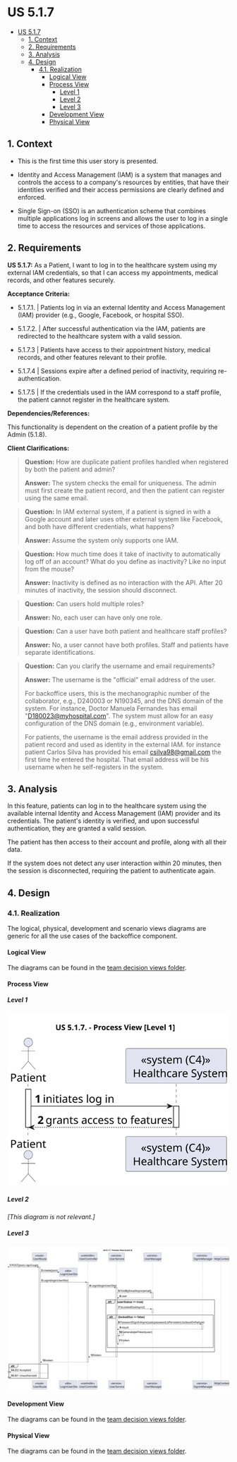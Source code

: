 # US 5.1.7

<!-- TOC -->
- [US 5.1.7](#us-517)
  - [1. Context](#1-context)
  - [2. Requirements](#2-requirements)
  - [3. Analysis](#3-analysis)
  - [4. Design](#4-design)
    - [4.1. Realization](#41-realization)
      - [Logical View](#logical-view)
      - [Process View](#process-view)
        - [Level 1](#level-1)
        - [Level 2](#level-2)
        - [Level 3](#level-3)
      - [Development View](#development-view)
      - [Physical View](#physical-view)
<!-- TOC -->

## 1. Context

* This is the first time this user story is presented.


* Identity and Access Management (IAM) is a system that manages and controls the access to a company's resources by entities,
that have their identities verified and their access permissions are clearly defined and enforced.


* Single Sign-on (SSO) is an authentication scheme that combines multiple applications log in screens and allows the user 
to log in a single time to access the resources and services of those applications.


## 2. Requirements

**US 5.1.7:**  As a Patient, I want to log in to the healthcare system using my external IAM credentials, so that I can
access my appointments, medical records, and other features securely.

**Acceptance Criteria:**

- 5.1.7.1. | Patients log in via an external Identity and Access Management (IAM) provider (e.g., Google, Facebook, or hospital SSO).

- 5.1.7.2. | After successful authentication via the IAM, patients are redirected to the healthcare system with a valid session.

- 5.1.7.3 | Patients have access to their appointment history, medical records, and other features relevant to their profile.

- 5.1.7.4 | Sessions expire after a defined period of inactivity, requiring re-authentication.

- 5.1.7.5 | If the credentials used in the IAM correspond to a staff profile, the patient cannot register in the healthcare system.


**Dependencies/References:**

This functionality is dependent on the creation of a patient profile by the Admin (5.1.8).

**Client Clarifications:**

> **Question:** How are duplicate patient profiles handled when registered by both the patient and admin?
>
> **Answer:** The system checks the email for uniqueness. The admin must first create the patient record, and then the patient can register using the same email.

> **Question:** In IAM external system, if a patient is signed in with a Google account and later uses other external system like Facebook, and both have different credentials, what happens?
>
> **Answer:** Assume the system only supports one IAM.

> **Question:** How much time does it take of inactivity to automatically log off of an account? What do you define as inactivity? Like no input from the mouse?
>
> **Answer:** Inactivity is defined as no interaction with the API. After 20 minutes of inactivity, the session should disconnect.

> **Question:** Can users hold multiple roles?
>
> **Answer:** No, each user can have only one role.

> **Question:** Can a user have both patient and healthcare staff profiles?
>
> **Answer:** No, a user cannot have both profiles. Staff and patients have separate identifications.

> **Question:** Can you clarify the username and email requirements?
>
> **Answer:** The username is the "official" email address of the user.
> 
> For backoffice users, this is the mechanographic number of the collaborator, e.g., D240003 or N190345, and the DNS domain
> of the system. For instance, Doctor Manuela Fernandes has email "D180023@myhospital.com". The system must allow for an
> easy configuration of the DNS domain (e.g., environment variable).
> 
> For patients, the username is the email address provided in the patient record and used as identity in the external IAM.
> for instance patient Carlos Silva has provided his email csilva98@gmail.com the first time he entered the hospital. That
> email address will be his username when he self-registers in the system.


## 3. Analysis

In this feature, patients can log in to the healthcare system using the available internal Identity and Access Management
(IAM) provider and its credentials.
The patient's identity is verified, and upon successful authentication, they are granted a valid session.

The patient has then access to their account and profile, along with all their data.

If the system does not detect any user interaction within 20 minutes, then the session is disconnected, requiring
the patient to authenticate again.

## 4. Design

### 4.1. Realization

The logical, physical, development and scenario views diagrams are generic for all the use cases of the backoffice component.

#### Logical View

The diagrams can be found in the [team decision views folder](../../team-decisions/views/general-views.md#1-logical-view).

#### Process View

##### Level 1

![Process View - Level 1](diagrams/level-1-process-view.svg)

##### Level 2

_[This diagram is not relevant.]_

##### Level 3

![Process View - Level 3](diagrams/level-3-process-view.svg)

#### Development View

The diagrams can be found in the [team decision views folder](../../team-decisions/views/general-views.md#3-development-view).

#### Physical View

The diagrams can be found in the [team decision views folder](../../team-decisions/views/general-views.md#4-physical-view).
